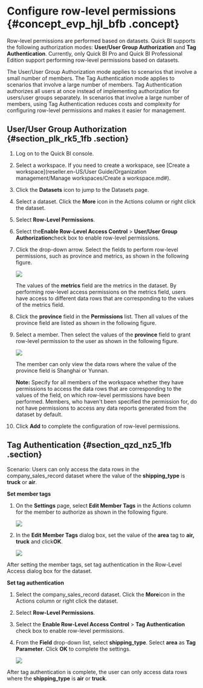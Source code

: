 # Configure row-level permissions {#concept_evp_hjl_bfb .concept}

Row-level permissions are performed based on datasets. Quick BI supports the following authorization modes: **User/User Group Authorization** and **Tag Authentication**. Currently, only Quick BI Pro and Quick BI Professional Edition support performing row-level permissions based on datasets.

The User/User Group Authorization mode applies to scenarios that involve a small number of members. The Tag Authentication mode applies to scenarios that involve a large number of members. Tag Authentication authorizes all users at once instead of implementing authorization for users/user groups separately. In scenarios that involve a large number of members, using Tag Authentication reduces costs and complexity for configuring row-level permissions and makes it easier for management.

## User/User Group Authorization {#section_plk_rk5_1fb .section}

1.  Log on to the Quick BI console.
2.  Select a workspace. If you need to create a workspace, see [Create a workspace](reseller.en-US/User Guide/Organization management/Manage workspaces/Create a workspace.md#).
3.  Click the **Datasets** icon to jump to the Datasets page.
4.  Select a dataset. Click the **More** icon in the Actions column or right click the dataset.
5.  Select **Row-Level Permissions**.
6.  Select the**Enable Row-Level Access Control** \> **User/User Group Authorization**check box to enable row-level permissions.
7.  Click the drop-down arrow. Select the fields to perform row-level permissions, such as province and metrics, as shown in the following figure.

    ![](http://static-aliyun-doc.oss-cn-hangzhou.aliyuncs.com/assets/img/21112/155834642112613_en-US.png)

    The values of the **metrics** field are the metrics in the dataset. By performing row-level access permissions on the metrics field, users have access to different data rows that are corresponding to the values of the metrics field.

8.  Click the **province** field in the **Permissions** list. Then all values of the province field are listed as shown in the following figure.
9.  Select a member. Then select the values of the **province** field to grant row-level permission to the user as shown in the following figure.

    ![](http://static-aliyun-doc.oss-cn-hangzhou.aliyuncs.com/assets/img/21112/155834642112913_en-US.png)

    The member can only view the data rows where the value of the province field is Shanghai or Yunnan.

    **Note:** Specify for all members of the workspace whether they have permissions to access the data rows that are corresponding to the values of the field, on which row-level permissions have been performed. Members, who haven't been specified the permission for, do not have permissions to access any data reports generated from the dataset by default.

10. Click **Add** to complete the configuration of row-level permissions.

## Tag Authentication {#section_qzd_nz5_1fb .section}

Scenario: Users can only access the data rows in the company\_sales\_record dataset where the value of the **shipping\_type** is **truck** or **air**.

**Set member tags**

1.  On the **Settings** page, select **Edit Member Tags** in the Actions column for the member to authorize as shown in the following figure.

    ![](http://static-aliyun-doc.oss-cn-hangzhou.aliyuncs.com/assets/img/21112/155834642112932_en-US.png)

2.  In the **Edit Member Tags** dialog box, set the value of the **area** tag to **air, truck** and click**OK**.

    ![](http://static-aliyun-doc.oss-cn-hangzhou.aliyuncs.com/assets/img/21112/155834642112933_en-US.png)


After setting the member tags, set tag authentication in the Row-Level Access dialog box for the dataset.

**Set tag authentication**

1.  Select the company\_sales\_record dataset. Click the **More**icon in the Actions column or right click the dataset.
2.  Select **Row-Level Permissions**.
3.  Select the **Enable Row-Level Access Control** \> **Tag Authentication** check box to enable row-level permissions.
4.  From the **Field** drop-down list, select **shipping\_type**. Select **area** as **Tag Parameter**. Click **OK** to complete the settings.

    ![](http://static-aliyun-doc.oss-cn-hangzhou.aliyuncs.com/assets/img/21112/155834642112940_en-US.png)


After tag authentication is complete, the user can only access data rows where the **shipping\_type** is **air** or **truck**.

